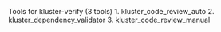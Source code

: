 <div id="termynal" data-termynal>
  <span data-ty>Tools for kluster-verify (3 tools)</span>
  <span data-ty>  1. kluster_code_review_auto</span>
  <span data-ty>  2. kluster_dependency_validator</span>
  <span data-ty>  3. kluster_code_review_manual</span>
</div>